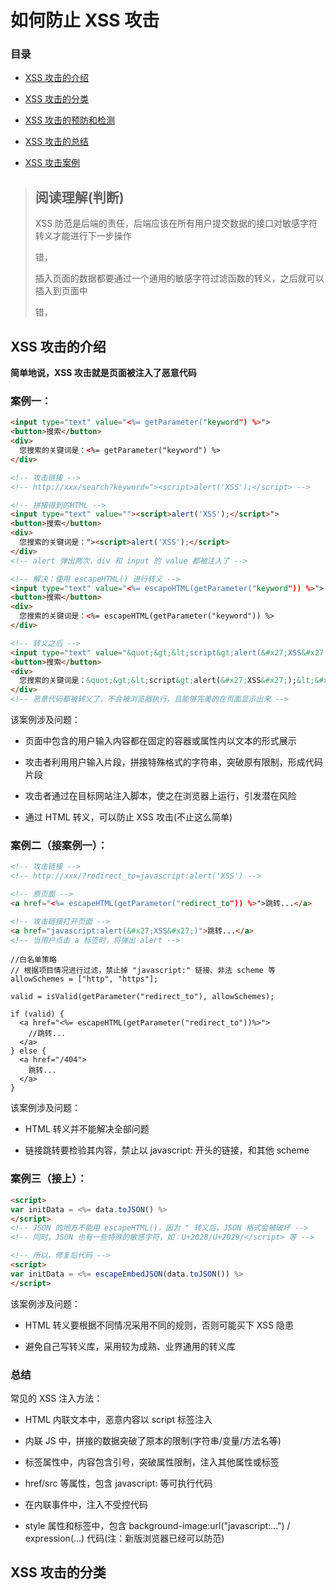 # 如何防止 XSS 攻击

### 目录

- [XSS 攻击的介绍](#XSS-攻击的介绍)

- [XSS 攻击的分类](#XSS-攻击的分类)

- [XSS 攻击的预防和检测](#XSS-攻击的预防和检测)

- [XSS 攻击的总结](#XSS-攻击的总结)

- [XSS 攻击案例](#XSS-攻击案例)

> ## 阅读理解(判断)
>
> XSS 防范是后端的责任，后端应该在所有用户提交数据的接口对敏感字符转义才能进行下一步操作
>
> 错，
>
> 插入页面的数据都要通过一个通用的敏感字符过滤函数的转义，之后就可以插入到页面中
>
> 错，

## XSS 攻击的介绍

**简单地说，XSS 攻击就是页面被注入了恶意代码**

### 案例一：

```html
<input type="text" value="<%= getParameter("keyword") %>">
<button>搜索</button>
<div>
  您搜索的关键词是：<%= getParameter("keyword") %>
</div>

<!-- 攻击链接 -->
<!-- http://xxx/search?keyword="><script>alert('XSS');</script> -->

<!-- 拼接得到的HTML -->
<input type="text" value=""><script>alert('XSS');</script>">
<button>搜索</button>
<div>
  您搜索的关键词是："><script>alert('XSS');</script>
</div>
<!-- alert 弹出两次，div 和 input 的 value 都被注入了 -->

<!-- 解决：使用 escapeHTML() 进行转义 -->
<input type="text" value="<%= escapeHTML(getParameter("keyword")) %>">
<button>搜索</button>
<div>
  您搜索的关键词是：<%= escapeHTML(getParameter("keyword")) %>
</div>

<!-- 转义之后 -->
<input type="text" value="&quot;&gt;&lt;script&gt;alert(&#x27;XSS&#x27;);&lt;&#x2F;script&gt;">
<button>搜索</button>
<div>
  您搜索的关键词是：&quot;&gt;&lt;script&gt;alert(&#x27;XSS&#x27;);&lt;&#x2F;script&gt;
</div>
<!-- 恶意代码都被转义了，不会被浏览器执行，且能够完美的在页面显示出来 -->
```

该案例涉及问题：

- 页面中包含的用户输入内容都在固定的容器或属性内以文本的形式展示

- 攻击者利用用户输入片段，拼接特殊格式的字符串，突破原有限制，形成代码片段

- 攻击者通过在目标网站注入脚本，使之在浏览器上运行，引发潜在风险

- 通过 HTML 转义，可以防止 XSS 攻击(不止这么简单)

### 案例二（接案例一）：

```html
<!-- 攻击链接 -->
<!-- http://xxx/?redirect_to=javascript:alert('XSS') -->

<!-- 原页面 -->
<a href="<%= escapeHTML(getParameter("redirect_to")) %>">跳转...</a>

<!-- 攻击链接打开页面 -->
<a href="javascript:alert(&#x27;XSS&#x27;)">跳转...</a>
<!-- 当用户点击 a 标签时，将弹出 alert -->
```

```
//白名单策略
// 根据项目情况进行过滤，禁止掉 "javascript:" 链接、非法 scheme 等
allowSchemes = ["http", "https"];

valid = isValid(getParameter("redirect_to"), allowSchemes);

if (valid) {
  <a href="<%= escapeHTML(getParameter("redirect_to"))%>">
    //跳转...
  </a>
} else {
  <a href="/404">
    跳转...
  </a>
}
```

该案例涉及问题：

- HTML 转义并不能解决全部问题

- 链接跳转要检验其内容，禁止以 javascript: 开头的链接，和其他 scheme

### 案例三（接上）：

```html
<script>
var initData = <%= data.toJSON() %>
</script>
<!-- JSON 的地方不能用 escapeHTML()，因为 " 转义后，JSON 格式会被破坏 -->
<!-- 同时，JSON 也有一些特殊的敏感字符，如：U+2028/U+2029/</script> 等 -->

<!-- 所以，修复后代码 -->
<script>
var initData = <%= escapeEmbedJSON(data.toJSON()) %>
</script>
```

该案例涉及问题：

- HTML 转义要根据不同情况采用不同的规则，否则可能买下 XSS 隐患

- 避免自己写转义库，采用较为成熟、业界通用的转义库

### 总结

常见的 XSS 注入方法：

- HTML 内联文本中，恶意内容以 script 标签注入

- 内联 JS 中，拼接的数据突破了原本的限制(字符串/变量/方法名等)

- 标签属性中，内容包含引号，突破属性限制，注入其他属性或标签

- href/src 等属性，包含 javascript: 等可执行代码

- 在内联事件中，注入不受控代码

- style 属性和标签中，包含 background-image:url("javascript:...") / expression(...) 代码(注：新版浏览器已经可以防范)

## XSS 攻击的分类